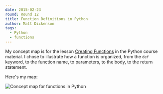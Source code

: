 ```yaml
---
date: 2015-02-23
round: Round 12
title: Function Definitions in Python
author: Matt Dickenson
tags:
  - Python
  - functions
---
```

My concept map is for the lesson [Creating Functions](http://swcarpentry.github.io/python-novice-inflammation/04-func.html) in the Python course material. I chose to illustrate how a function is organized, from the `def` keyword, to the function name, to parameters, to the body, to the return statement.

Here's my map:

![Concept map for functions in Python](http://imgur.com/E1eI1Zn)
